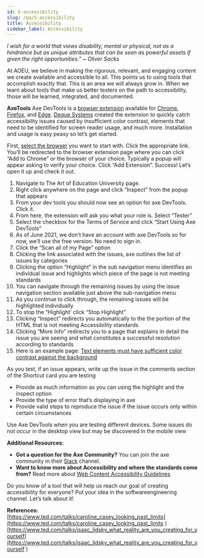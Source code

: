 ```yaml
---
id: 5-accessibility
slug: /qa/5-accessibility
title: Accessibility
sidebar_label: Accessibility
---
```


*I wish for a world that views disability, mental or physical, not as a hindrance but as unique attributes that can be seen as powerful assets if given the right opportunities.”
~ Oliver Sacks*

At AOEU, we believe in making the rigorous, relevant, and engaging content we create available and accessible to all. This points us to using tools that accomplish exactly that.
This is an area we will always grow in. When we learn about tools that make us better testers on the path to accessibility, those will be learned, integrated, and documented.

**AxeTools**
Axe DevTools is a [browser extension](https://www.deque.com/axe/browser-extensions/) available for [Chrome](https://chrome.google.com/webstore/detail/axe-web-accessibility-tes/lhdoppojpmngadmnindnejefpokejbdd?hl=en-US), [Firefox](https://addons.mozilla.org/en-US/firefox/addon/axe-devtools/), and [Edge](https://microsoftedge.microsoft.com/addons/detail/axe-web-accessibility-t/kcenlimkmjjkdfcaleembgmldmnnlfkn). [Deque Systems](https://www.deque.com/) created the extension to quickly catch accessibility issues caused by insufficient color contrast, elements that need to be identified for screen reader usage, and much more.
Installation and usage is easy peasy so let’s get started.

First, [select the browser](https://www.deque.com/axe/browser-extensions/) you want to start with. Click the appropriate link. You’ll be redirected to the browser extension page where you can click “Add to Chrome” or the browser of your choice. Typically a popup will appear asking to verify your choice. Click “Add Extension”. Success! Let’s open it up and check it out.

1. Navigate to The Art of Education University page.
2. Right click anywhere on the page and click “Inspect” from the popup that appears
3. From your dev tools you should now see an option for axe DevTools. Click it.
4. From here, the extension will ask you what your role is. Select “Tester”
5. Select the checkbox for the Terms of Service and click “Start Using Axe DevTools”
6. As of June 2021, we don’t have an account with axe DevTools so for now, we’ll use the free version. No need to sign in.
7. Click the “Scan all of my Page” option
8. Clicking the link associated with the issues, axe outlines the list of issues by categories
9. Clicking the option “Highlight” in the sub navigation menu identifies an individual issue and highlights which piece of the page is not meeting standards
10. You can navigate through the remaining issues by using the issue navigation section available just above the sub-navigation menu
11. As you continue to click through, the remaining issues will be highlighted individually
12. To stop the “Highlight’ click “Stop Highlight”
13. Clicking “Inspect” redirects you automatically to the the portion of the HTML that is not meeting Accessibility standards
14. Clicking “More Info” redirects you to a page that explains in detail the issue you are seeing and what constitutes a successful resolution according to standards
15. Here is an example page: [Text elements must have sufficient color contrast against the background](https://dequeuniversity.com/rules/axe/4.2/color-contrast?application=AxeChrome)

As you test, if an issue appears, write up the issue in the comments section of the Shortcut card you are testing

* Provide as much information as you can using the highlight and the inspect option
* Provide the type of error that’s displaying in axe
* Provide valid steps to reproduce the issue if the issue occurs only within certain circumstances

Use Axe DevTools when you are testing different devices. Some issues do not occur in the desktop view but may be discovered in the mobile view

**Additional Resources:**

* **Got a question for the Axe Community?** You can join the axe community in their [Slack](https://accessibility.deque.com/thank-you-axe-community) channel.
* **Want to know more about Accessibility and where the standards come from?** Read more about [Web Content Accessibility Guidelines](https://www.w3.org/WAI/standards-guidelines/wcag/)

Do you know of a tool that will help us reach our goal of creating accessibility for everyone? Put your idea in the softwareengineering channel. Let’s talk about it!

**References:**
[https://www.ted.com/talks/caroline_casey_looking_past_limits](https://www.ted.com/talks/caroline_casey_looking_past_limits )
[https://www.ted.com/talks/isaac_lidsky_what_reality_are_you_creating_for_yourself](https://www.ted.com/talks/isaac_lidsky_what_reality_are_you_creating_for_yourself )

